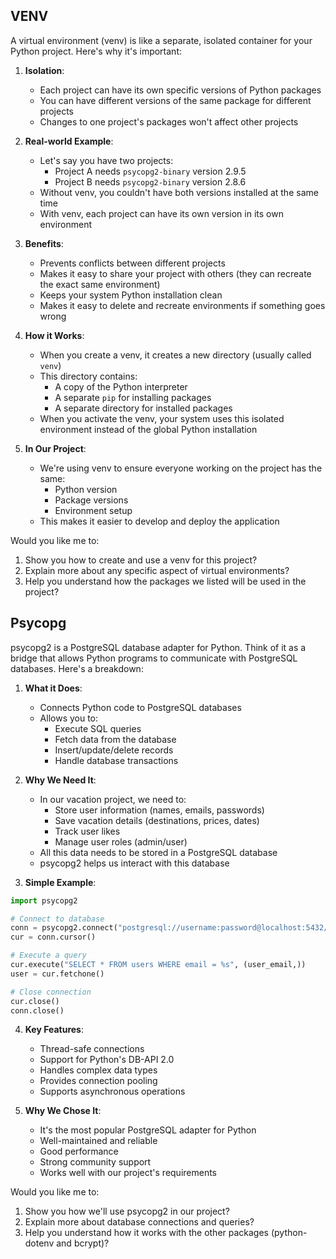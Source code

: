 ## VENV

A virtual environment (venv) is like a separate, isolated container for your Python project. Here's why it's important:

1. **Isolation**:
   - Each project can have its own specific versions of Python packages
   - You can have different versions of the same package for different projects
   - Changes to one project's packages won't affect other projects

2. **Real-world Example**:
   - Let's say you have two projects:
     - Project A needs `psycopg2-binary` version 2.9.5
     - Project B needs `psycopg2-binary` version 2.8.6
   - Without venv, you couldn't have both versions installed at the same time
   - With venv, each project can have its own version in its own environment

3. **Benefits**:
   - Prevents conflicts between different projects
   - Makes it easy to share your project with others (they can recreate the exact same environment)
   - Keeps your system Python installation clean
   - Makes it easy to delete and recreate environments if something goes wrong

4. **How it Works**:
   - When you create a venv, it creates a new directory (usually called `venv`)
   - This directory contains:
     - A copy of the Python interpreter
     - A separate `pip` for installing packages
     - A separate directory for installed packages
   - When you activate the venv, your system uses this isolated environment instead of the global Python installation

5. **In Our Project**:
   - We're using venv to ensure everyone working on the project has the same:
     - Python version
     - Package versions
     - Environment setup
   - This makes it easier to develop and deploy the application

Would you like me to:
1. Show you how to create and use a venv for this project?
2. Explain more about any specific aspect of virtual environments?
3. Help you understand how the packages we listed will be used in the project?

## Psycopg

psycopg2 is a PostgreSQL database adapter for Python. Think of it as a bridge that allows Python programs to communicate with PostgreSQL databases. Here's a breakdown:

1. **What it Does**:
   - Connects Python code to PostgreSQL databases
   - Allows you to:
     - Execute SQL queries
     - Fetch data from the database
     - Insert/update/delete records
     - Handle database transactions

2. **Why We Need It**:
   - In our vacation project, we need to:
     - Store user information (names, emails, passwords)
     - Save vacation details (destinations, prices, dates)
     - Track user likes
     - Manage user roles (admin/user)
   - All this data needs to be stored in a PostgreSQL database
   - psycopg2 helps us interact with this database

3. **Simple Example**:
```python
import psycopg2

# Connect to database
conn = psycopg2.connect("postgresql://username:password@localhost:5432/database_name")
cur = conn.cursor()

# Execute a query
cur.execute("SELECT * FROM users WHERE email = %s", (user_email,))
user = cur.fetchone()

# Close connection
cur.close()
conn.close()
```

4. **Key Features**:
   - Thread-safe connections
   - Support for Python's DB-API 2.0
   - Handles complex data types
   - Provides connection pooling
   - Supports asynchronous operations

5. **Why We Chose It**:
   - It's the most popular PostgreSQL adapter for Python
   - Well-maintained and reliable
   - Good performance
   - Strong community support
   - Works well with our project's requirements

Would you like me to:
1. Show you how we'll use psycopg2 in our project?
2. Explain more about database connections and queries?
3. Help you understand how it works with the other packages (python-dotenv and bcrypt)?
